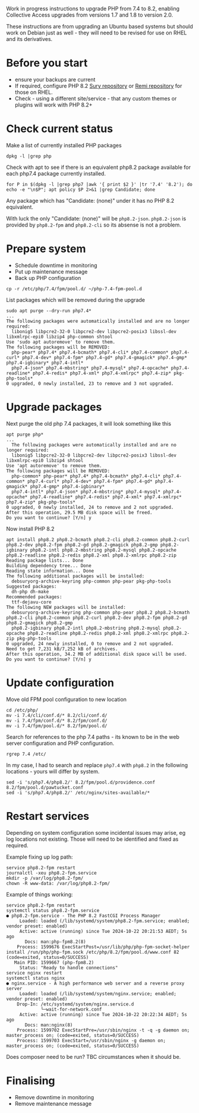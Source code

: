 Work in progress instructions to upgrade PHP from 7.4 to 8.2, enabling Collective Access upgrades from versions 1.7 and 1.8 to version 2.0.

These instructions are from upgrading an Ubuntu based systems but should work on Debian just as well - they will need to be revised for use on RHEL
and its derivatives.

# Before you start

- ensure your backups are current
- If required, configure PHP 8.2 [Sury repository](https://deb.sury.org/) or [Remi repository](https://rpms.remirepo.net/) for those on RHEL.
- Check - using a different site/service - that any custom themes or plugins will work with PHP 8.2+


# Check current status

Make a list of currently installed PHP packages
```
dpkg -l |grep php
```

Check with apt to see if there is an equivalent php8.2 package available for each php7.4 package currently installed.
```
for P in $(dpkg -l |grep php7 |awk '{ print $2 }' |tr '7.4' '8.2'); do echo -e "\n$P"; apt policy $P 2>&1 |grep Candidate; done
```
Any package which has "Candidate: (none)" under it has no PHP 8.2 equivalent.

With luck the only "Candidate: (none)" will be `php8.2-json`. `php8.2-json` is provided by `php8.2-fpm` and `php8.2-cli` so its absense is not a
problem.


# Prepare system

- Schedule downtime in monitoring
- Put up maintenance message
- Back up PHP configuration
```
cp -r /etc/php/7.4/fpm/pool.d/ ~/php-7.4-fpm-pool.d
```

List packages which will be removed during the upgrade
```
sudo apt purge --dry-run php7.4*
...
The following packages were automatically installed and are no longer required:
  libonig5 libpcre2-32-0 libpcre2-dev libpcre2-posix3 libssl-dev libxmlrpc-epi0 libzip4 php-common shtool
Use 'sudo apt autoremove' to remove them.
The following packages will be REMOVED:
  php-pear* php7.4* php7.4-bcmath* php7.4-cli* php7.4-common* php7.4-curl* php7.4-dev* php7.4-fpm* php7.4-gd* php7.4-gmagick* php7.4-gmp* php7.4-igbinary* php7.4-intl*
  php7.4-json* php7.4-mbstring* php7.4-mysql* php7.4-opcache* php7.4-readline* php7.4-redis* php7.4-xml* php7.4-xmlrpc* php7.4-zip* pkg-php-tools*
0 upgraded, 0 newly installed, 23 to remove and 3 not upgraded.
```


# Upgrade packages

Next purge the old php 7.4 packages, it will look something like this
```
apt purge php*
...
  The following packages were automatically installed and are no longer required:
  libonig5 libpcre2-32-0 libpcre2-dev libpcre2-posix3 libssl-dev libxmlrpc-epi0 libzip4 shtool
Use 'apt autoremove' to remove them.
The following packages will be REMOVED:
  php-common* php-pear* php7.4* php7.4-bcmath* php7.4-cli* php7.4-common* php7.4-curl* php7.4-dev* php7.4-fpm* php7.4-gd* php7.4-gmagick* php7.4-gmp* php7.4-igbinary*
  php7.4-intl* php7.4-json* php7.4-mbstring* php7.4-mysql* php7.4-opcache* php7.4-readline* php7.4-redis* php7.4-xml* php7.4-xmlrpc* php7.4-zip* pkg-php-tools*
0 upgraded, 0 newly installed, 24 to remove and 2 not upgraded.
After this operation, 29.5 MB disk space will be freed.
Do you want to continue? [Y/n] y
```

Now install PHP 8.2
```
apt install php8.2 php8.2-bcmath php8.2-cli php8.2-common php8.2-curl php8.2-dev php8.2-fpm php8.2-gd php8.2-gmagick php8.2-gmp php8.2-igbinary php8.2-intl php8.2-mbstring php8.2-mysql php8.2-opcache php8.2-readline php8.2-redis php8.2-xml php8.2-xmlrpc php8.2-zip
Reading package lists... Done
Building dependency tree... Done
Reading state information... Done
The following additional packages will be installed:
  debsuryorg-archive-keyring php-common php-pear pkg-php-tools
Suggested packages:
  dh-php dh-make
Recommended packages:
  ttf-dejavu-core
The following NEW packages will be installed:
  debsuryorg-archive-keyring php-common php-pear php8.2 php8.2-bcmath php8.2-cli php8.2-common php8.2-curl php8.2-dev php8.2-fpm php8.2-gd php8.2-gmagick php8.2-gmp
  php8.2-igbinary php8.2-intl php8.2-mbstring php8.2-mysql php8.2-opcache php8.2-readline php8.2-redis php8.2-xml php8.2-xmlrpc php8.2-zip pkg-php-tools
0 upgraded, 24 newly installed, 0 to remove and 2 not upgraded.
Need to get 7,231 kB/7,252 kB of archives.
After this operation, 34.2 MB of additional disk space will be used.
Do you want to continue? [Y/n] y
```


# Update configuration

Move old FPM pool configuration to new location
```
cd /etc/php/
mv -i 7.4/cli/conf.d/* 8.2/cli/conf.d/
mv -i 7.4/fpm/conf.d/* 8.2/fpm/conf.d/
mv -i 7.4/fpm/pool.d/* 8.2/fpm/pool.d/
```

Search for references to the php 7.4 paths - its known to be in the web server configuration and PHP configuration.
```
rgrep 7.4 /etc/
```

In my case, I had to search and replace `php7.4` with `php8.2` in the following locations - yours will differ by system.
```
sed -i 's/php7.4/php8.2/' 8.2/fpm/pool.d/providence.conf 8.2/fpm/pool.d/pawtucket.conf
sed -i 's/php7.4/php8.2/' /etc/nginx/sites-available/*
```


# Restart services

Depending on system configuration some incidental issues may arise, eg log locations not existing. Those will need to be identified and fixed as
required.

Example fixing up log path:
```
service php8.2-fpm restart
journalctl -xeu php8.2-fpm.service
mkdir -p /var/log/php8.2-fpm/
chown -R www-data: /var/log/php8.2-fpm/
```

Example of things working:
```
service php8.2-fpm restart
systemctl status php8.2-fpm.service
● php8.2-fpm.service - The PHP 8.2 FastCGI Process Manager
     Loaded: loaded (/lib/systemd/system/php8.2-fpm.service; enabled; vendor preset: enabled)
     Active: active (running) since Tue 2024-10-22 20:21:53 AEDT; 5s ago
       Docs: man:php-fpm8.2(8)
    Process: 1599676 ExecStartPost=/usr/lib/php/php-fpm-socket-helper install /run/php/php-fpm.sock /etc/php/8.2/fpm/pool.d/www.conf 82 (code=exited, status=0/SUCCESS)
   Main PID: 1599667 (php-fpm8.2)
     Status: "Ready to handle connections"
service nginx restart
systemctl status nginx
● nginx.service - A high performance web server and a reverse proxy server
     Loaded: loaded (/lib/systemd/system/nginx.service; enabled; vendor preset: enabled)
    Drop-In: /etc/systemd/system/nginx.service.d
             └─wait-for-network.conf
     Active: active (running) since Tue 2024-10-22 20:22:34 AEDT; 5s ago
       Docs: man:nginx(8)
    Process: 1599702 ExecStartPre=/usr/sbin/nginx -t -q -g daemon on; master_process on; (code=exited, status=0/SUCCESS)
    Process: 1599703 ExecStart=/usr/sbin/nginx -g daemon on; master_process on; (code=exited, status=0/SUCCESS)
```

Does composer need to be run? TBC circumstances when it should be.


# Finalising

- Remove downtime in monitoring
- Remove maintenance message

